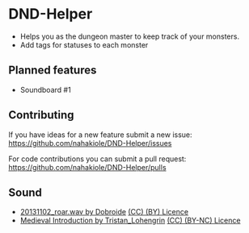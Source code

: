 # DND-Helper

- Helps you as the dungeon master to keep track of your monsters.
- Add tags for statuses to each monster

## Planned features

- Soundboard #1

## Contributing

If you have ideas for a new feature submit a new issue: https://github.com/nahakiole/DND-Helper/issues

For code contributions you can submit a pull request: https://github.com/nahakiole/DND-Helper/pulls

## Sound

* [20131102_roar.wav by Dobroide](http://freesound.org/people/dobroide/sounds/204980/) [(CC) (BY) Licence](http://creativecommons.org/licenses/by/3.0/)
* [Medieval Introduction by Tristan_Lohengrin](http://freesound.org/people/Tristan_Lohengrin/sounds/319781/) [(CC) (BY-NC) Licence](http://creativecommons.org/licenses/by-nc/3.0/)